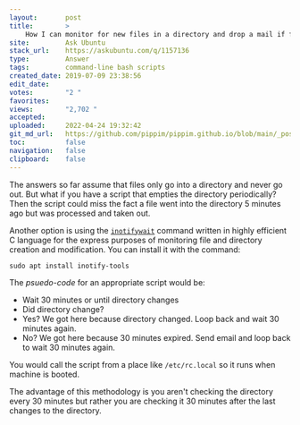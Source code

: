 ```yaml
---
layout:       post
title:        >
    How I can monitor for new files in a directory and drop a mail if files are not added every 30 mins?
site:         Ask Ubuntu
stack_url:    https://askubuntu.com/q/1157136
type:         Answer
tags:         command-line bash scripts
created_date: 2019-07-09 23:38:56
edit_date:    
votes:        "2 "
favorites:    
views:        "2,702 "
accepted:     
uploaded:     2022-04-24 19:32:42
git_md_url:   https://github.com/pippim/pippim.github.io/blob/main/_posts/2019/2019-07-09-How-I-can-monitor-for-new-files-in-a-directory-and-drop-a-mail-if-files-are-not-added-every-30-mins_.md
toc:          false
navigation:   false
clipboard:    false
---
```


The answers so far assume that files only go into a directory and never go out. But what if you have a script that empties the directory periodically? Then the script could miss the fact a file went into the directory 5 minutes ago but was processed and taken out.

Another option is using the [`inotifywait`][1] command written in highly efficient C language for the express purposes of monitoring file and directory creation and modification. You can install it with the command:

``` 
sudo apt install inotify-tools
```

The *psuedo-code* for an appropriate script would be:

- Wait 30 minutes or until directory changes
- Did directory change?
- Yes? We got here because directory changed. Loop back and wait 30 minutes again.
- No? We got here because 30 minutes expired. Send email and loop back to wait 30 minutes again.

You would call the script from a place like `/etc/rc.local` so it runs when machine is booted.

The advantage of this methodology is you aren't checking the directory every 30 minutes but rather you are checking it 30 minutes after the last changes to the directory.



  [1]: https://linux.die.net/man/1/inotifywait
